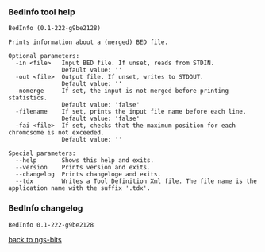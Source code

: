 ### BedInfo tool help
	BedInfo (0.1-222-g9be2128)
	
	Prints information about a (merged) BED file.
	
	Optional parameters:
	  -in <file>   Input BED file. If unset, reads from STDIN.
	               Default value: ''
	  -out <file>  Output file. If unset, writes to STDOUT.
	               Default value: ''
	  -nomerge     If set, the input is not merged before printing statistics.
	               Default value: 'false'
	  -filename    If set, prints the input file name before each line.
	               Default value: 'false'
	  -fai <file>  If set, checks that the maximum position for each chromosome is not exceeded.
	               Default value: ''
	
	Special parameters:
	  --help       Shows this help and exits.
	  --version    Prints version and exits.
	  --changelog  Prints changeloge and exits.
	  --tdx        Writes a Tool Definition Xml file. The file name is the application name with the suffix '.tdx'.
	
### BedInfo changelog
	BedInfo 0.1-222-g9be2128
	
[back to ngs-bits](https://github.com/marc-sturm/ngs-bits)